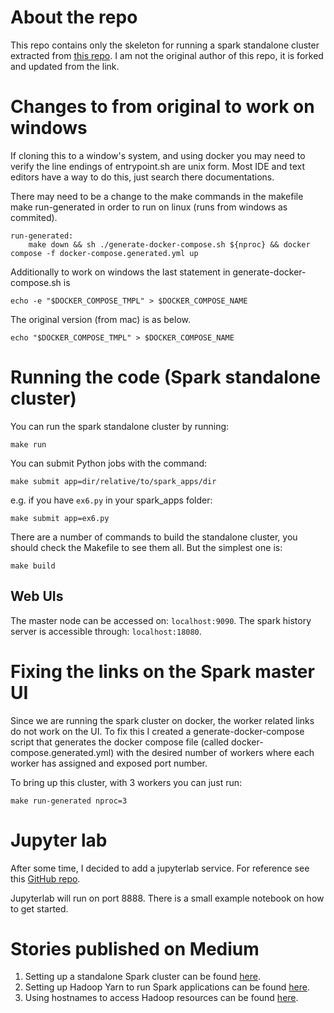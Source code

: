# About the repo

This repo contains only the skeleton for running
a spark standalone cluster extracted from [this 
repo](https://github.com/mrn-aglic/pyspark-playground).  I am not the original author of this repo, it is forked and updated from the link.  

# Changes to from original to work on windows

If cloning this to a window's system, and using docker you may need to verify the line endings of entrypoint.sh are unix form.  Most IDE and text editors have a way to do this, just search there documentations.  

There may need to be a change to the make commands in the makefile make run-generated in order to run on linux (runs from windows as commited). 

```shell
run-generated:
	make down && sh ./generate-docker-compose.sh ${nproc} && docker compose -f docker-compose.generated.yml up
```
Additionally to work on windows the last statement in generate-docker-compose.sh is
```shell
echo -e "$DOCKER_COMPOSE_TMPL" > $DOCKER_COMPOSE_NAME
```
The original version (from mac) is as below. 
```shell
echo "$DOCKER_COMPOSE_TMPL" > $DOCKER_COMPOSE_NAME
```

# Running the code (Spark standalone cluster)
You can run the spark standalone cluster by running:
```shell
make run
```
You can submit Python jobs with the command:
```shell
make submit app=dir/relative/to/spark_apps/dir
```
e.g. if you have `ex6.py` in your spark_apps folder: 
```shell
make submit app=ex6.py
```

There are a number of commands to build the standalone cluster,
you should check the Makefile to see them all. But the
simplest one is:
```shell
make build
```

## Web UIs
The master node can be accessed on:
`localhost:9090`. 
The spark history server is accessible through:
`localhost:18080`.

# Fixing the links on the Spark master UI
Since we are running the spark cluster on docker, the
worker related links do not work on the UI.
To fix this I created a generate-docker-compose script
that generates the docker compose file (called 
docker-compose.generated.yml) with the desired number of 
workers where each worker has assigned and exposed port
number.

To bring up this cluster, with 3 workers you can just run:
```shell
make run-generated nproc=3
```



# Jupyter lab
After some time, I decided to add a jupyterlab service.
For reference see this [GitHub repo](https://github.com/cluster-apps-on-docker/spark-standalone-cluster-on-docker).

Jupyterlab will run on port 8888. There is a small
example notebook on how to get started. 

# Stories published on Medium
1. Setting up a standalone Spark cluster can be found [here](https://medium.com/@MarinAgli1/setting-up-a-spark-standalone-cluster-on-docker-in-layman-terms-8cbdc9fdd14b).
2. Setting up Hadoop Yarn to run Spark applications can be found [here](https://medium.com/@MarinAgli1/setting-up-hadoop-yarn-to-run-spark-applications-6ea1158287af).
3. Using hostnames to access Hadoop resources can be found [here](https://medium.com/@MarinAgli1/using-hostnames-to-access-hadoop-resources-running-on-docker-5860cd7aeec1).
